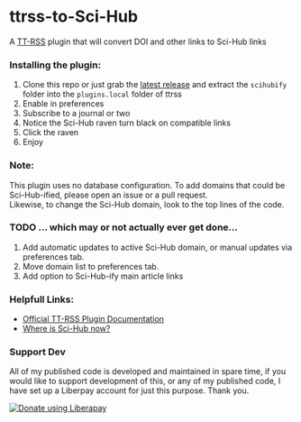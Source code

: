 # ttrss-to-Sci-Hub
A [TT-RSS](https://tt-rss.org/) plugin that will convert DOI and other links to Sci-Hub links

### Installing the plugin:
1. Clone this repo or just grab the [latest release](https://github.com/joshp23/ttrss-to-sci-hub/releases/latest) and extract the `scihubify` folder into the `plugins.local` folder of ttrss
2. Enable in preferences
3. Subscribe to a journal or two
4. Notice the Sci-Hub raven turn black on compatible links
5. Click the raven
6. Enjoy

### Note:
This plugin uses no database configuration. To add domains that could be Sci-Hub-ified, please open an issue or a pull request.  
Likewise, to change the Sci-Hub domain, look to the top lines of the code.

### TODO ... which may or not actually ever get done...
1. Add automatic updates to active Sci-Hub domain, or manual updates via preferences tab.
2. Move domain list to preferences tab.
3. Add option to Sci-Hub-ify main article links

### Helpfull Links:
* [Official TT-RSS Plugin Documentation](https://tt-rss.org/gitlab/fox/tt-rss/wikis/Plugins)
* [Where is Sci-Hub now?](https://whereisscihub.now.sh/)

### Support Dev
All of my published code is developed and maintained in spare time, if you would like to support development of this, or any of my published code, I have set up a Liberpay account for just this purpose. Thank you.

<noscript><a href="https://liberapay.com/joshu42/donate"><img alt="Donate using Liberapay" src="https://liberapay.com/assets/widgets/donate.svg"></a></noscript>
